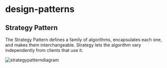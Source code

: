 # design-patterns

## Strategy Pattern

The Strategy Pattern defines a family of algorithms, encapsulates each one, and makes them interchangeable. Strategy lets the algorithm vary independently from clients that use it.

![strategypatterndiagram](https://github.com/toprakunal/design-patterns/assets/58954367/82e3f950-0fed-4c2f-a149-6a19a0f7ef92)


